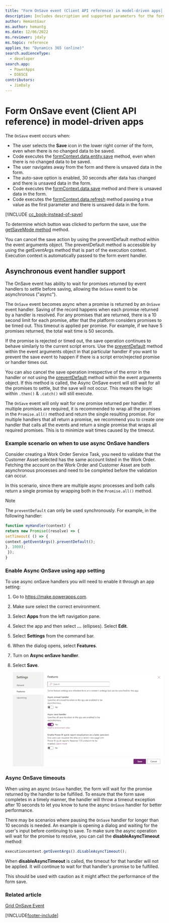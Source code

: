 ```yaml
---
title: "Form OnSave event (Client API reference) in model-driven apps| MicrosoftDocs"
description: Includes description and supported parameters for the form OnSave event.
author: HemantGaur
ms.author: hemantg
ms.date: 12/06/2022
ms.reviewer: jdaly
ms.topic: reference
applies_to: "Dynamics 365 (online)"
search.audienceType: 
  - developer
search.app: 
  - PowerApps
  - D365CE
contributors:
  - JimDaly
---
```

# Form OnSave event (Client API reference) in model-driven apps

The `OnSave` event occurs when:

- The user selects the **Save** icon in the lower right corner of the form, even when there is no changed data to be saved.
- Code executes the [formContext.data.entity.save](../formContext-data-entity/save.md) method, even when there is no changed data to be saved.
- The user navigates away from the form and there is unsaved data in the form.
- The auto-save option is enabled, 30 seconds after data has changed and there is unsaved data in the form.
- Code executes the [formContext.data.save](../formContext-data/save.md) method and there is unsaved data in the form.
- Code executes the [formContext.data.refresh](../formContext-data/refresh.md) method passing a true value as the first parameter and there is unsaved data in the form.

[!INCLUDE [cc_book-instead-of-save](../../../../../includes/cc_book-instead-of-save.md)]

To determine which button was clicked to perform the save, use the [getSaveMode method](../save-event-arguments/getSaveMode.md) method.

You can cancel the save action by using the preventDefault method within the event arguments object. The preventDefault method is accessible by using the getEventArgs method that is part of the execution context. Execution context is automatically passed to the form event handler.

## Asynchronous event handler support

The OnSave event has ability to wait for promises returned by event handlers to settle before saving, allowing the `OnSave` event to be asynchronous ("async").

The `OnSave` event becomes async when a promise is returned by an `OnSave` event handler. Saving of the record happens when each promise returned by a handler is resolved. For any promises that are returned, there is a 10 second limit for each promise, after that the platform considers promises to be timed out. This timeout is applied per promise. For example, if we have 5 promises returned, the total wait time is 50 seconds.  

If the promise is rejected or timed out, the save operation continues to behave similarly to the current script errors. Use the [preventDefault](../save-event-arguments/preventDefault.md) method within the event arguments object in that particular handler if you want to prevent the save event to happen if there is a script error/rejected promise or handler times out.

You can also cancel the save operation irrespective of the error in the handler or not using the [preventDefault](../save-event-arguments/preventDefault.md) method within the event arguments object. If this method is called, the Async OnSave event will still wait for all the promises to settle, but the save will not occur. This means the logic within `.then()` & `.catch()` will still execute.

The `OnSave` event will only wait for one promise returned per handler. If multiple promises are required, it is recommended to wrap all the promises in the `Promise.all()` method and return the single resulting promise. For multiple handlers that all return a promise, we recommend you to create one handler that calls all the events and return a single promise that wraps all required promises. This is to minimize wait times caused by the timeout.

### Example scenario on when to use async OnSave handlers

Consider creating a Work Order Service Task, you need to validate that the Customer Asset selected has the same account listed in the Work Order. Fetching the account on the Work Order and Customer Asset are both asynchronous processes and need to be completed before the validation can occur. 

In this scenario, since there are multiple async processes and both calls return a single promise by wrapping both in the `Promise.all()` method.

> [!NOTE] 
> The `preventDefault` can only be used synchronously. For example, in the following handler:
   > ```JavaScript
   > function myHandler(context) {
  > return new Promise((resolve) => {
  > setTimeout( () => {
  > context.getEventArgs().preventDefault();
  > }, 1000);
  >  });
  > }
  >```

### Enable Async OnSave using app setting 

To use async onSave handlers you will need to enable it through an app setting:

1. Go to https://make.powerapps.com.
2. Make sure select the correct environment.
3. Select **Apps** from the left navigation pane.
4. Select the app and then select **...** (ellipses). Select **Edit**.
5. Select **Settings** from the command bar.
6. When the dialog opens, select **Features**.
7. Turn on **Async onSave handler**.
8. Select **Save**.

    ![Async OnSave app setting](../../../media/async_onSave_app_settings.png "Async OnSave app setting")

### Async OnSave timeouts

When using an async `OnSave` handler, the form will wait for the promise returned by the handler to be fulfilled. To ensure that the form save completes in a timely manner, the handler will throw a timeout exception after 10 seconds to let you know to tune the async `OnSave` handler for better performance.

There may be scenarios where pausing the `OnSave` handler for longer than 10 seconds is needed. An example is opening a dialog and waiting for the user's input before continuing to save. To make sure the async operation will wait for the promise to resolve, you can call the **disableAsyncTimeout** method:

```JavaScript
executioncontext.getEventArgs().disableAsyncTimeout();
```

When **disableAsyncTimeout** is called, the timeout for that handler will not be applied. It will continue to wait for that handler's promise to be fulfilled.

This should be used with caution as it might affect the performance of the form save.

### Related article

[Grid OnSave Event](grid-onsave.md)  


[!INCLUDE[footer-include](../../../../../includes/footer-banner.md)]
